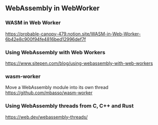 ## WebAssembly in WebWorker

### WASM in Web Worker
https://probable-canopy-479.notion.site/WASM-in-Web-Worker-6b42e8c900f94fe4816bed12996def7f

### Using WebAssembly with Web Workers
https://www.sitepen.com/blog/using-webassembly-with-web-workers

### wasm-worker
Move a WebAssembly module into its own thread  
https://github.com/mbasso/wasm-worker

### Using WebAssembly threads from C, C++ and Rust
https://web.dev/webassembly-threads/
